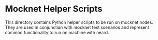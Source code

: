 # Mocknet Helper Scripts

This directory contains Python helper scripts to be run on mocknet nodes. They are used in conjunction with mocknet test scenarios and represent common functionality to run on machine with neard.
